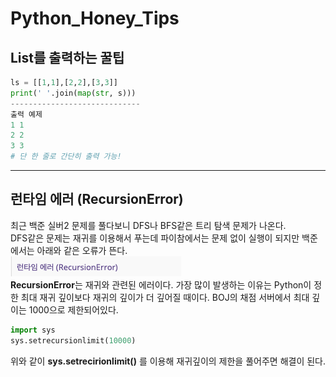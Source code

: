 # Python_Honey_Tips

## List를 출력하는 꿀팁

```Python
ls = [[1,1],[2,2],[3,3]]
print(' '.join(map(str, s)))
-----------------------------
출력 예제
1 1
2 2
3 3
# 단 한 줄로 간단히 출력 가능!
```

---

## 런타임 에러 (RecursionError)

최근 백준 실버2 문제를 풀다보니 DFS나 BFS같은 트리 탐색 문제가 나온다.
<br>
DFS같은 문제는 재귀를 이용해서 푸는데 파이참에서는 문제 없이 실행이 되지만 백준에서는 아래와 같은 오류가 뜬다.
<br>
![RecursionError](../assets/RecursionError.png)
<br>
**RecursionError**는 재귀와 관련된 에러이다. 가장 많이 발생하는 이유는 Python이 정한 최대 재귀 깊이보다 재귀의 깊이가 더 깊어질 때이다.
BOJ의 채점 서버에서 최대 깊이는 1000으로 제한되어있다.
<br>

```Python
import sys
sys.setrecursionlimit(10000)
```

위와 같이 **sys.setrecirionlimit()** 를 이용해 재귀깊이의 제한을 풀어주면 해결이 된다.
